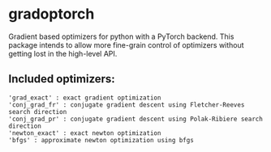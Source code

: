 # gradoptorch
Gradient based optimizers for python with a PyTorch backend. This package intends to allow more fine-grain control of optimizers without getting lost in the high-level API.

## Included optimizers:
    'grad_exact' : exact gradient optimization
    'conj_grad_fr' : conjugate gradient descent using Fletcher-Reeves search direction
    'conj_grad_pr' : conjugate gradient descent using Polak-Ribiere search direction
    'newton_exact' : exact newton optimization
    'bfgs' : approximate newton optimization using bfgs
